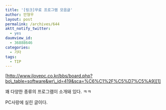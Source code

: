 ```yaml
---
title: '[링크]무료 프로그램 모음글'
author: 안형우
layout: post
permalink: /archives/644
aktt_notify_twitter:
  - yes
daumview_id:
  - 36888646
categories:
  - 기타
tags:
  - TIP
---
```

[http://www.ilovepc.co.kr/bbs/board.php?bo\_table=software&wr\_id=419&sca=%C6%C1%2F%C5%D7%C5%A9][1] <div>
  꽤 다양한 종류의 프로그램이 소개돼 있다. ㅋㅋ
</div>

<div>
  PC사랑에 실린 글이다.
</div>

 [1]: http://www.ilovepc.co.kr/bbs/board.php?bo_table=software&wr_id=419&sca=%C6%C1%2F%C5%D7%C5%A9